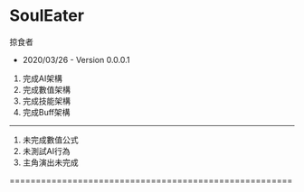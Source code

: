 # SoulEater
掠食者

- 2020/03/26 - Version 0.0.0.1
1. 完成AI架構
2. 完成數值架構
3. 完成技能架構
4. 完成Buff架構
----------------------------------
1. 未完成數值公式
2. 未測試AI行為
3. 主角演出未完成

======================================================
